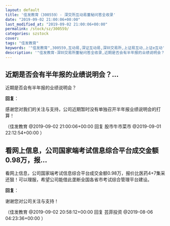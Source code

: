 ```yaml
---
layout: default
title: '佳发教育（300559）- 深交所互动易董秘问答全收录'
date: "2019-09-02 21:00:06+00:00"
last_modified_at: "2019-09-02 21:00:06+00:00"
permalink: /stock/sz/300559/
categories: szstock
cover: 
tags: "佳发教育"
keywords: '"佳发教育",300559,互动易,深证互动易,深圳交易所,上证易互动,上证e互动'
description: '"佳发教育-深圳交易所董秘问答全收录,近期是否会有半年报的业绩说明会？"'
---
```


## 近期是否会有半年报的业绩说明会？...

近期是否会有半年报的业绩说明会？

**回复**：

感谢您对我们的关注与支持，公司近期暂时没有单独召开半年报业绩说明会的打算！ 

（佳发教育  @2019-09-02 21:00:06+00:00 回复 股市牛市菜市  @2019-09-01 22:12:54+00:00 ）

## 看网上信息，公司国家端考试信息综合平台成交金额0.98万，报...

看网上信息，公司国家端考试信息综合平台成交金额0.98万，报价比医药4+7集采还狠！可以理服，希望公司能借此垄断全国各省市考试综合管理平台建设。

**回复**：

谢谢您对公司关注与支持！ 

（佳发教育  @2019-09-02 20:58:12+00:00 回复 芸菲投资  @2019-08-06 04:23:36+00:00 ）

